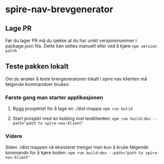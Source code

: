 # spire-nav-brevgenerator

## Lage PR

Før du lager PR må du sjekke at du har unikt versjonsnummer i package.json fila. Dette kan settes manuelt eller ved å kjøre `npm version patch`

## Teste pakken lokalt

Om du ønsker å teste brevgeneratoren lokalt i spire nav klienten må følgende kommandoer brukes:

### Første gang man starter applikasjonen

1. Bygg prosjektet for å lage en ./dist-mappe
   `npm run bulid`

2. Start prosjekt med en kobling mot testklienten:
   `npm run build:dev --path="path to spire-nav-klient"`

### Videre

Siden ./dist mappen nå eksisterer trenger man kun å bruke følgende kommando for å kjøre koden:
`npm run build:dev --path="path to spire-nav-klient"`
